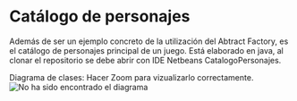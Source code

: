 # Catálogo de personajes

Además de ser un ejemplo concreto de la utilización del Abtract Factory, es el catálogo de personajes principal de un juego. Está elaborado en java, al clonar el repositorio se debe abrir con IDE Netbeans CatalogoPersonajes.

Diagrama de clases: Hacer Zoom para vizualizarlo correctamente.
![No ha sido encontrado el diagrama](https://github.com/JuanCamiloMartinezLopez/catalogoPersonajes/blob/master/Diagrama%20de%20clases%20cat%C3%A1logo%20de%20personajes.jpeg)
